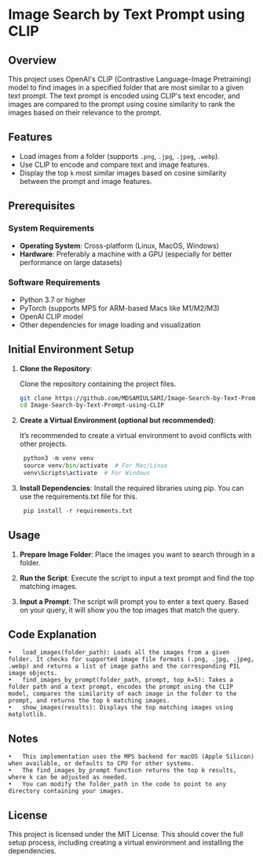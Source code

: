 # Image Search by Text Prompt using CLIP

## Overview

This project uses OpenAI's CLIP (Contrastive Language-Image Pretraining) model to find images in a specified folder that are most similar to a given text prompt. The text prompt is encoded using CLIP's text encoder, and images are compared to the prompt using cosine similarity to rank the images based on their relevance to the prompt.

## Features

- Load images from a folder (supports `.png`, `.jpg`, `.jpeg`, `.webp`).
- Use CLIP to encode and compare text and image features.
- Display the top `k` most similar images based on cosine similarity between the prompt and image features.

## Prerequisites

### System Requirements

- **Operating System**: Cross-platform (Linux, MacOS, Windows)
- **Hardware**: Preferably a machine with a GPU (especially for better performance on large datasets)

### Software Requirements

- Python 3.7 or higher
- PyTorch (supports MPS for ARM-based Macs like M1/M2/M3)
- OpenAI CLIP model
- Other dependencies for image loading and visualization

## Initial Environment Setup

1. **Clone the Repository**:

   Clone the repository containing the project files.

   ```bash
   git clone https://github.com/MDSAMIULSAMI/Image-Search-by-Text-Prompt-using-CLIP.git
   cd Image-Search-by-Text-Prompt-using-CLIP
   
2.	**Create a Virtual Environment (optional but recommended)**:
   
    It’s recommended to create a virtual environment to avoid conflicts with other projects.
  	
  	```python copy
     python3 -m venv venv
     source venv/bin/activate  # For Mac/Linux
     venv\Scripts\activate  # For Windows

3. **Install Dependencies**:
   Install the required libraries using pip. You can use the requirements.txt file for this.
   ```python copy
    pip install -r requirements.txt

## Usage

1.	**Prepare Image Folder**:
   Place the images you want to search through in a folder.
  	
2.	**Run the Script**:
   Execute the script to input a text prompt and find the top matching images.

3.	**Input a Prompt**:
  The script will prompt you to enter a text query. Based on your query, it will show you the top images that match the query.

## Code Explanation

	•	load_images(folder_path): Loads all the images from a given folder. It checks for supported image file formats (.png, .jpg, .jpeg, .webp) and returns a list of image paths and the corresponding PIL image objects.
	•	find_images_by_prompt(folder_path, prompt, top_k=5): Takes a folder path and a text prompt, encodes the prompt using the CLIP model, compares the similarity of each image in the folder to the prompt, and returns the top k matching images.
	•	show_images(results): Displays the top matching images using matplotlib.

 ## Notes
 	•	This implementation uses the MPS backend for macOS (Apple Silicon) when available, or defaults to CPU for other systems.
	•	The find_images_by_prompt function returns the top k results, where k can be adjusted as needed.
	•	You can modify the folder_path in the code to point to any directory containing your images.
 ## License
 This project is licensed under the MIT License.
 This should cover the full setup process, including creating a virtual environment and installing the dependencies.
